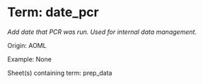 # Term: date_pcr

*Add date that PCR was run. Used for internal data management.*

Origin: AOML

Example: None

Sheet(s) containing term: prep_data

